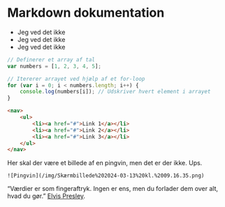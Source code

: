 # Markdown dokumentation

* Jeg ved det ikke
* Jeg ved det ikke
* Jeg ved det ikke


```javascript
// Definerer et array af tal
var numbers = [1, 2, 3, 4, 5];

// Itererer arrayet ved hjælp af et for-loop
for (var i = 0; i < numbers.length; i++) {
    console.log(numbers[i]); // Udskriver hvert element i arrayet
}
```

```html
<nav>
    <ul>
        <li><a href="#">Link 1</a></li>
        <li><a href="#">Link 2</a></li>
        <li><a href="#">Link 3</a></li>
    </ul>
</nav>
```


Her skal der være et billede af en pingvin, men det er der ikke. Ups.

    ![Pingvin](/img/Skærmbillede%202024-03-13%20kl.%2009.16.35.png)


“Værdier er som fingeraftryk. Ingen er ens, men du forlader dem over alt, hvad du gør.” [Elvis Presley](https://charlottegade.dk/citater-om-livet-motivation-og-succes/).





